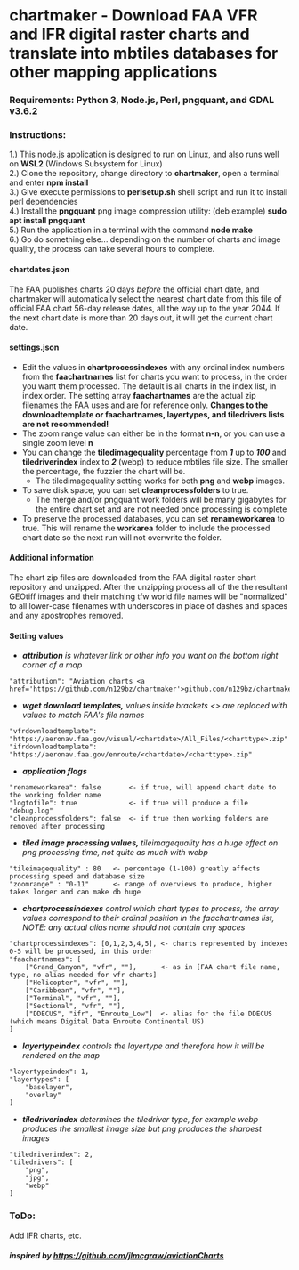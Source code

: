 # chartmaker - Download FAA VFR and IFR digital raster charts and translate into mbtiles databases for other mapping applications

### Requirements: Python 3, Node.js, Perl, pngquant, and GDAL v3.6.2

### Instructions:

1.) This node.js application is designed to run on Linux, and also runs well on **WSL2** (Windows Subsystem for Linux)         
2.) Clone the repository, change directory to **chartmaker**, open a terminal and enter **npm install**        
3.) Give execute permissions to **perlsetup.sh** shell script and run it to install perl dependencies           
4.) Install the **pngquant** png image compression utility: (deb example) **sudo apt install pngquant**      
5.) Run the application in a terminal with the command **node make**                 
6.) Go do something else... depending on the number of charts and image quality, the process can take several hours to complete.     

#### chartdates.json
The FAA publishes charts 20 days *before* the official chart date, and chartmaker will automatically select the nearest chart date from this file of official FAA chart 56-day release dates, all the way up to the year 2044. If the next chart date is more than 20 days out, it will get the current chart date.                   
#### settings.json
* Edit the values in **chartprocessindexes** with any ordinal index numbers from the **faachartnames** list for charts you want to process, in the order you want them processed. The default is all charts in the index list, in index order. The setting array **faachartnames** are the actual zip filenames the FAA uses and are for reference only. **Changes to the downloadtemplate or faachartnames, layertypes, and tiledrivers lists are not recommended!**    
* The zoom range value can either be in the format **n-n**, or you can use a single zoom level **n**                
* You can change the **tiledimagequality** percentage from ***1*** up to ***100*** and **tiledriverindex** index to ***2*** (webp) to reduce mbtiles file size. The smaller the percentage, the fuzzier the chart will be.   
  * The tiledimagequality setting works for both **png** and **webp** images.  
* To save disk space, you can set **cleanprocessfolders** to true. 
  * The merge and/or pngquant work folders will be many gigabytes for the entire chart set and are not needed once processing is complete
* To preserve the processed databases, you can set **renameworkarea** to true. This will rename the **workarea** folder to include the processed chart date so the next run will not overwrite the folder.

#### Additional information
The chart zip files are downloaded from the FAA digital raster chart repository and unzipped. After the unzipping process all of the the resultant GEOtiff images and their matching tfw world file names will be "normalized" to all lower-case filenames with underscores in place of dashes and spaces and any apostrophes removed.     

#### Setting values
* ***attribution** is whatever link or other info you want on the bottom right corner of a map*   
```
"attribution": "Aviation charts <a href='https://github.com/n129bz/chartmaker'>github.com/n129bz/chartmaker</a>"   
```   
* ***wget download templates,** values inside brackets <> are replaced with values to match FAA's file names*       
```
"vfrdownloadtemplate": "https://aeronav.faa.gov/visual/<chartdate>/All_Files/<charttype>.zip"   
"ifrdownloadtemplate": "https://aeronav.faa.gov/enroute/<chartdate>/<charttype>.zip"
```  
* ***application flags***   
```
"renameworkarea": false       <- if true, will append chart date to the working folder name  
"logtofile": true             <- if true will produce a file "debug.log"  
"cleanprocessfolders": false  <- if true then working folders are removed after processing
```     
* ***tiled image processing values,** tileimagequality has a huge effect on png processing time, not quite as much with webp*    
```
"tileimagequality" : 80   <- percentage (1-100) greatly affects processing speed and database size
"zoomrange" : "0-11"      <- range of overviews to produce, higher takes longer and can make db huge
```   
* ***chartprocessindexes** control which chart types to process, the array values correspond to their ordinal position in the faachartnames list, NOTE: any actual alias name should not contain any spaces*   
```
"chartprocessindexes": [0,1,2,3,4,5], <- charts represented by indexes 0-5 will be processed, in this order   
"faachartnames": [   
    ["Grand_Canyon", "vfr", ""],      <- as in [FAA chart file name, type, no alias needed for vfr charts]   
    ["Helicopter", "vfr", ""],   
    ["Caribbean", "vfr", ""],   
    ["Terminal", "vfr", ""],   
    ["Sectional", "vfr", ""],   
    ["DDECUS", "ifr", "Enroute_Low"]  <- alias for the file DDECUS (which means Digital Data Enroute Continental US)   
]
```       
* ***layertypeindex** controls the layertype and therefore how it will be rendered on the map*   
```
"layertypeindex": 1,   
"layertypes": [   
    "baselayer",    
    "overlay"   
]
```      
* ***tiledriverindex** determines the tiledriver type, for example webp produces the smallest image size but png produces the sharpest images*   
```
"tiledriverindex": 2,   
"tiledrivers": [   
    "png",   
    "jpg",   
    "webp"   
]
```   
    
### ToDo:

Add IFR charts, etc.    

#### ***inspired by https://github.com/jlmcgraw/aviationCharts***
